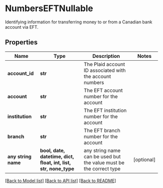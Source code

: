 # NumbersEFTNullable

Identifying information for transferring money to or from a Canadian bank account via EFT.

## Properties
Name | Type | Description | Notes
------------ | ------------- | ------------- | -------------
**account_id** | **str** | The Plaid account ID associated with the account numbers | 
**account** | **str** | The EFT account number for the account | 
**institution** | **str** | The EFT institution number for the account | 
**branch** | **str** | The EFT branch number for the account | 
**any string name** | **bool, date, datetime, dict, float, int, list, str, none_type** | any string name can be used but the value must be the correct type | [optional]

[[Back to Model list]](../README.md#documentation-for-models) [[Back to API list]](../README.md#documentation-for-api-endpoints) [[Back to README]](../README.md)


